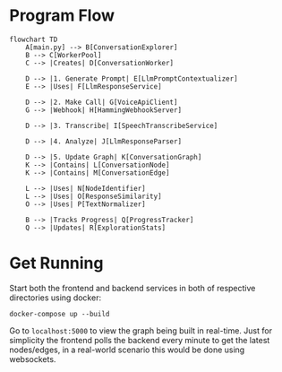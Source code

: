 # Program Flow

```mermaid
flowchart TD
    A[main.py] --> B[ConversationExplorer]
    B --> C[WorkerPool]
    C --> |Creates| D[ConversationWorker]
    
    D --> |1. Generate Prompt| E[LlmPromptContextualizer]
    E --> |Uses| F[LlmResponseService]
    
    D --> |2. Make Call| G[VoiceApiClient]
    G --> |Webhook| H[HammingWebhookServer]
    
    D --> |3. Transcribe| I[SpeechTranscribeService]
    
    D --> |4. Analyze| J[LlmResponseParser]
    
    D --> |5. Update Graph| K[ConversationGraph]
    K --> |Contains| L[ConversationNode]
    K --> |Contains| M[ConversationEdge]
    
    L --> |Uses| N[NodeIdentifier]
    L --> |Uses| O[ResponseSimilarity]
    O --> |Uses| P[TextNormalizer]
    
    B --> |Tracks Progress| Q[ProgressTracker]
    Q --> |Updates| R[ExplorationStats]
```

# Get Running
Start both the frontend and backend services in both of respective directories using docker:
```
docker-compose up --build
```

Go to `localhost:5000` to view the graph being built in real-time. Just for simplicity the frontend polls the
backend every minute to get the latest nodes/edges, in a real-world scenario this would be done using websockets.